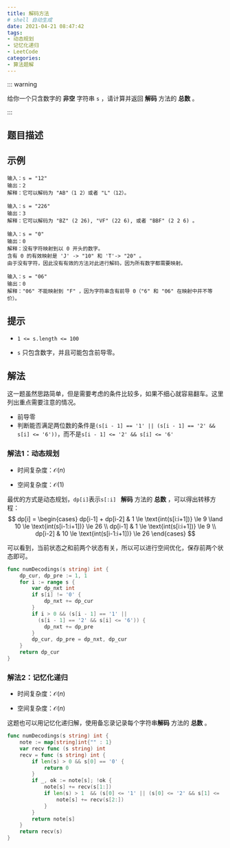 ```yaml
---
title: 解码方法
# shell 自动生成
date: 2021-04-21 08:47:42
tags:
- 动态规划
- 记忆化递归
- LeetCode
categories:
- 算法题解
---
```


::: warning

给你一个只含数字的 **非空** 字符串 `s` ，请计算并返回 **解码** 方法的 **总数** 。

:::

<!-- more -->

## 题目描述



## 示例

```
输入：s = "12"
输出：2
解释：它可以解码为 "AB"（1 2）或者 "L"（12）。

输入：s = "226"
输出：3
解释：它可以解码为 "BZ" (2 26), "VF" (22 6), 或者 "BBF" (2 2 6) 。

输入：s = "0"
输出：0
解释：没有字符映射到以 0 开头的数字。
含有 0 的有效映射是 'J' -> "10" 和 'T'-> "20" 。
由于没有字符，因此没有有效的方法对此进行解码，因为所有数字都需要映射。

输入：s = "06"
输出：0
解释："06" 不能映射到 "F" ，因为字符串含有前导 0（"6" 和 "06" 在映射中并不等价）。
```



## 提示

- `1 <= s.length <= 100`

- `s` 只包含数字，并且可能包含前导零。

  

## 解法

这一题虽然思路简单，但是需要考虑的条件比较多，如果不细心就容易翻车。这里列出重点需要注意的情况。

- 前导零
- 判断能否满足两位数的条件是`(s[i - 1] == '1' || (s[i - 1] == '2' && s[i] <= '6'))`，而不是`s[i - 1] <= '2' && s[i] <= '6'`

### 解法1：动态规划

- 时间复杂度：$\mathcal{O}(n)$

- 空间复杂度：$\mathcal{O}(1)$

最优的方式是动态规划，`dp[i]`表示`s[:i] ` **解码** 方法的 **总数** ，可以得出转移方程：
$$
dp[i] = 
\begin{cases}
dp[i-1] + dp[i-2] & 1 \le \text{int(s[i:i+1])}  \le 9 \land 10 \le \text{int(s[i-1:i+1])}  \le 26 \\
dp[i-1] &  1 \le \text{int(s[i:i+1])}  \le 9 \\
dp[i-2] &  10 \le \text{int(s[i-1:i+1])}  \le 26
\end{cases}
$$


可以看到，当前状态之和前两个状态有关，所以可以进行空间优化，保存前两个状态即可。


```go
func numDecodings(s string) int {
    dp_cur, dp_pre := 1, 1
    for i := range s {
        var dp_nxt int
        if s[i] != '0' {
            dp_nxt += dp_cur
        }
        if i > 0 && (s[i - 1] == '1' || 
          (s[i - 1] == '2' && s[i] <= '6')) {
            dp_nxt += dp_pre
        }
        dp_cur, dp_pre = dp_nxt, dp_cur
    }
    return dp_cur
}
```



### 解法2：记忆化递归

- 时间复杂度：$\mathcal{O}(n)$

- 空间复杂度：$\mathcal{O}(n)$

这题也可以用记忆化递归解，使用备忘录记录每个字符串**解码** 方法的 **总数** 。

```go
func numDecodings(s string) int {
    note := map[string]int{"" : 1}
    var recv func (s string) int
    recv = func (s string) int {
        if len(s) > 0 && s[0] == '0' {
            return 0
        }
        if _, ok := note[s]; !ok {
            note[s] += recv(s[1:])
            if len(s) > 1  && (s[0] <= '1' || (s[0] <= '2' && s[1] <= '6')) {
                note[s] += recv(s[2:])
            }
        }
        return note[s]
    }
    return recv(s)
}
```

